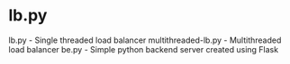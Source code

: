 # lb.py

lb.py - Single threaded load balancer
multithreaded-lb.py - Multithreaded load balancer
be.py - Simple python backend server created using Flask

